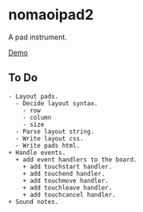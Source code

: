 # nomaoipad2

A pad instrument.

[Demo](https://tkojitu.github.io/nomaoipad2/)

## To Do

	- Layout pads.
	  - Decide layout syntax.
	    - row
	    - column
	    - size
	  - Parse layout string.
	  - Write layout css.
	  - Write pads html.
	+ Handle events.
	  + add event handlers to the board.
	    + add touchstart handler.
	    + add touchend handler.
	    + add touchmove handler.
	    + add touchleave handler.
	    + add touchcancel handler.
	+ Sound notes.

